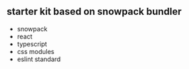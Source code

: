 ## starter kit based on snowpack bundler

- snowpack
- react
- typescript
- css modules
- eslint standard
